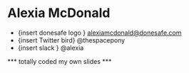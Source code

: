 # Alexia McDonald

- {insert donesafe logo } alexiamcdonald@donesafe.com
- {insert Twitter bird} @thespacepony
- {insert slack } @alexia

*** totally coded my own slides ***
